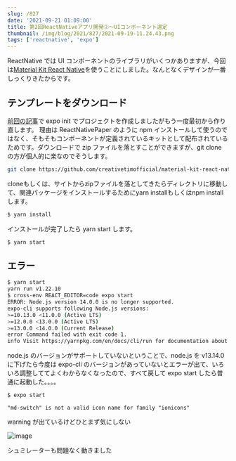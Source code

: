 ```yaml
---
slug: /827
date: '2021-09-21 01:09:00'
title: 第2回ReactNativeアプリ開発②〜UIコンポーネント選定
thumbnail: /img/blog/2021/827/2021-09-19-11.24.43.png
tags: ['reactnative', 'expo']
---
```

ReactNative では UI コンポーネントのライブラリがいくつかありますが、今回は[Material Kit React Native](https://www.creative-tim.com/product/material-kit-react-native)を使うことにしました。なんとなくデザインが一番しっくりきたからです。

## テンプレートをダウンロード

[前回の記事](https://totolog34.com/813/)で expo init でプロジェクトを作成しましたがもう一度最初から作り直します。
理由は ReactNativePaper のように npm インストールして使うのではなく、そもそもコンポーネントが定義されているキットとして配布されているためです。ダウンロードで zip ファイルを落とすことができますが、git clone の方が個人的に楽なのでそうします。

```sh
git clone https://github.com/creativetimofficial/material-kit-react-native.git sample
```

cloneもしくは、サイトからzipファイルを落としてきたらディレクトリに移動して、関連パッケージをインストールするためにyarn installもしくはnpm installします。

```sh
$ yarn install
```

インストールが完了したら yarn start します。

```sh
$ yarn start
```

## エラー

```sh
$ yarn start
yarn run v1.22.10
$ cross-env REACT_EDITOR=code expo start
ERROR: Node.js version 14.0.0 is no longer supported.
expo-cli supports following Node.js versions:
>=10.13.0 <11.0.0 (Active LTS)
>=12.0.0 <13.0.0 (Active LTS)
>=13.0.0 <14.0.0 (Current Release)
error Command failed with exit code 1.
info Visit https://yarnpkg.com/en/docs/cli/run for documentation about this command.
```

node.js のバージョンがサポートしていないということで、node.js を v13.14.0 に下げたら今度は expo-cli のバージョンがあっていないとエラーが出て、いろいろ調整しててよくわからなくなったので、すべて戻して expo start したら普通に起動した。。。。

```sh
$ expo start
```

```
"md-switch" is not a valid icon name for family "ionicons"
```

warning が出ているけどひとまず気にしない

![image](../../../../images/2021/09/2021-09-20-20.15.20.png)

シュミレーターも問題なく動きました
